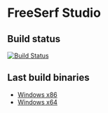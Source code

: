 FreeSerf Studio
===============

Build status
------------

[![Build Status](https://ci.appveyor.com/api/projects/status/github/freeserf/fsstudio?branch=master&svg=true)](https://ci.appveyor.com/project/wdigger/fsstudio)

Last build binaries
-------------------
* [Windows x86](https://ci.appveyor.com/api/projects/wdigger/fsstudio/artifacts/fsstudio-VC-x86-Release.zip?branch=master&job=Configuration%3A%20Release%3B%20Platform%3A%20x86)
* [Windows x64](https://ci.appveyor.com/api/projects/wdigger/fsstudio/artifacts/fsstudio-VC-x64-Release.zip?branch=master&job=Configuration%3A%20Release%3B%20Platform%3A%20x64)
